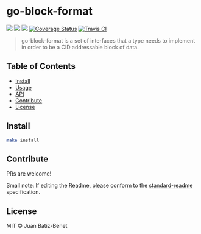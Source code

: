 go-block-format
==================

[![](https://img.shields.io/badge/made%20by-Protocol%20Labs-blue.svg?style=flat-square)](http://ipn.io)
[![](https://img.shields.io/badge/project-IPFS-blue.svg?style=flat-square)](http://ipfs.io/)
[![](https://img.shields.io/badge/freenode-%23ipfs-blue.svg?style=flat-square)](http://webchat.freenode.net/?channels=%23ipfs)
[![Coverage Status](https://codecov.io/gh/ipfs/go-block-format/branch/master/graph/badge.svg)](https://codecov.io/gh/ipfs/go-block-format/branch/master)
[![Travis CI](https://travis-ci.org/ipfs/go-block-format.svg?branch=master)](https://travis-ci.org/ipfs/go-block-format)

> go-block-format is a set of interfaces that a type needs to implement in order to be a CID addressable block of data.


## Table of Contents

- [Install](#install)
- [Usage](#usage)
- [API](#api)
- [Contribute](#contribute)
- [License](#license)

## Install

```sh
make install
```

## Contribute

PRs are welcome!

Small note: If editing the Readme, please conform to the [standard-readme](https://github.com/RichardLitt/standard-readme) specification.

## License

MIT © Juan Batiz-Benet
